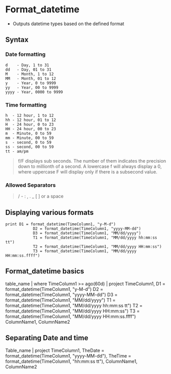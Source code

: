 # Format_datetime

- Outputs datetime types based on the defined format

## Syntax

### Date formatting

```
d    - Day, 1 to 31
dd   - Day, 01 to 31
M    - Month, 1 to 12
MM   - Month, 01 to 12
y    - Year, 0 to 9999
yy   - Year, 00 to 9999
yyyy - Year, 0000 to 9999
```

### Time formatting

```
h  - 12 hour, 1 to 12
hh - 12 hour, 01 to 12
H  - 24 hour, 0 to 23
HH - 24 hour, 00 to 23
m  - Minute, 0 to 59
mm - Minute, 00 to 59
s  - second, 0 to 59
ss - second, 00 to 59
tt - am/pm
```

>f/F displays sub seconds. The number of them indicates the precision down to millionth of a second. A lowercase f will always display a 0, where uppercase F will display only if there is a subsecond value.

### Allowed Separators

> / \- : , . _ [ ] or a space

## Displaying various formats

```KQL
print D1 = format_datetime(TimeColumn1, "y-M-d")
			D2 = format_datetime(TimeColumn1, "yyyy-MM-dd")
			D3 = format_datetime(TimeColumn1, "MM/dd/yyyy")
			T1 = format_datetime(TimeColumn1, "MM/dd/yyyy hh:mm:ss tt")
			T2 = format_datetime(TimeColumn1, "MM/dd/yyyy HH:mm:ss")
			T3 = format_datetime(TimeColumn1, "MM/dd/yyyy HH:mm:ss.ffff")
```

## Format_datetime basics

table_name
| where TimeColumn1 >= ago(60d)
| project TimeColumn1,
          D1 = format_datetime(TimeColumn1, "y-M-d")
					D2 = format_datetime(TimeColumn1, "yyyy-MM-dd")
					D3 = format_datetime(TimeColumn1, "MM/dd/yyyy")
					T1 = format_datetime(TimeColumn1, "MM/dd/yyyy hh:mm:ss tt")
					T2 = format_datetime(TimeColumn1, "MM/dd/yyyy HH:mm:ss")
					T3 = format_datetime(TimeColumn1, "MM/dd/yyyy HH:mm:ss.ffff")
					ColumnName1,
					ColumnName2

## Separating Date and time

Table_name
| project TimeColumn1,
          TheDate = format_datetime(TimeColumn1, "yyyy-MM-dd"),
          TheTime = format_datetime(TimeColumn1, "hh:mm:ss tt"),
					ColumnName1,
					ColumnName2
